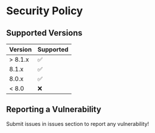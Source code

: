 # Security Policy

## Supported Versions

| Version | Supported          |
|---------| ------------------ |
| > 8.1.x | :white_check_mark: |
| 8.1.x   | :white_check_mark: |
| 8.0.x   | :white_check_mark: |
| < 8.0   | :x:                |

## Reporting a Vulnerability

Submit issues in issues section to report any vulnerability!
